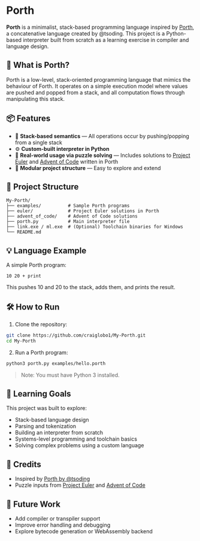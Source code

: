 # Porth

**Porth** is a minimalist, stack-based programming language inspired by [Porth](https://github.com/tsoding/porth), a concatenative language created by @tsoding. This project is a Python-based interpreter built from scratch as a learning exercise in compiler and language design.

## 🚀 What is Porth?

Porth is a low-level, stack-oriented programming language that mimics the behaviour of Forth. It operates on a simple execution model where values are pushed and popped from a stack, and all computation flows through manipulating this stack.

## 📦 Features

* 🧠 **Stack-based semantics** — All operations occur by pushing/popping from a single stack
* ⚙️ **Custom-built interpreter in Python**
* 🧪 **Real-world usage via puzzle solving** — Includes solutions to [Project Euler](https://projecteuler.net/) and [Advent of Code](https://adventofcode.com/) written in Porth
* 📁 **Modular project structure** — Easy to explore and extend

## 📂 Project Structure

```
My-Porth/
├── examples/          # Sample Porth programs
├── euler/             # Project Euler solutions in Porth
├── advent_of_code/    # Advent of Code solutions
├── porth.py           # Main interpreter file
├── link.exe / ml.exe  # (Optional) Toolchain binaries for Windows
└── README.md
```

## 💡 Language Example

A simple Porth program:

```porth
10 20 + print
```

This pushes 10 and 20 to the stack, adds them, and prints the result.

## 🛠️ How to Run

1. Clone the repository:

```bash
git clone https://github.com/craiglobo1/My-Porth.git
cd My-Porth
```

2. Run a Porth program:

```bash
python3 porth.py examples/hello.porth
```

> Note: You must have Python 3 installed.

## 🎯 Learning Goals

This project was built to explore:

* Stack-based language design
* Parsing and tokenization
* Building an interpreter from scratch
* Systems-level programming and toolchain basics
* Solving complex problems using a custom language

## 🙏 Credits

* Inspired by [Porth by @tsoding](https://github.com/tsoding/porth)
* Puzzle inputs from [Project Euler](https://projecteuler.net/) and [Advent of Code](https://adventofcode.com/)

## 🧪 Future Work

* Add compiler or transpiler support
* Improve error handling and debugging
* Explore bytecode generation or WebAssembly backend

